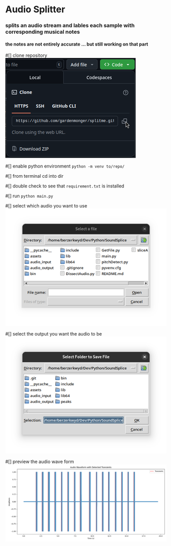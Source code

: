 <h1>Audio Splitter</h1>
<h3>splits an audio stream and lables each sample with corresponding musical notes</h3>
<h4>the notes are not entirely accurate ... but still working on that part</h4>

#[] clone repository 
![screenshot](assets/cloneRepo.png)

#[] enable python environment `python -m venv to/repo/`

#[] from terminal cd into dir 

#[] double check to see that `requirement.txt` is installed 

#[] run `python main.py`

#[] select which audio you want to use ![screenshot](assets/chooseAudio.png)

#[] select the output you want the audio to be ![screenshot](assets/outputAudio.png)

#[] preview the audio wave form ![screenshot](assets/audioWaveForm.png)



